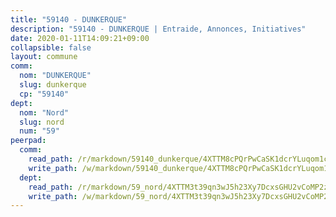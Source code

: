 ```yaml
---
title: "59140 - DUNKERQUE"
description: "59140 - DUNKERQUE | Entraide, Annonces, Initiatives"
date: 2020-01-11T14:09:21+09:00
collapsible: false
layout: commune
comm:
  nom: "DUNKERQUE"
  slug: dunkerque
  cp: "59140"
dept:
  nom: "Nord"
  slug: nord
  num: "59"
peerpad:
  comm:
    read_path: /r/markdown/59140_dunkerque/4XTTM8cPQrPwCaSK1dcrYLuqom1cB3Dzq83MsPGZAmiBcqKi5
    write_path: /w/markdown/59140_dunkerque/4XTTM8cPQrPwCaSK1dcrYLuqom1cB3Dzq83MsPGZAmiBcqKi5-K3TgTd61a3EgL8PsJXrgJ7Ve6eJ7qfy45eoNtmiuyu8uvHMWSSN9VuPxwRLbkQ9fHqic5xpjSAayDdDDwXkDXnXdeH55dqyd5wdvZ4rFbsmJQGssrHWB5Rv4tFQ3Ej9CTUa1PEiR
  dept:
    read_path: /r/markdown/59_nord/4XTTM3t39qn3wJ5h23Xy7DcxsGHU2vCoMP2z3iS4TUn3TrtdJ
    write_path: /w/markdown/59_nord/4XTTM3t39qn3wJ5h23Xy7DcxsGHU2vCoMP2z3iS4TUn3TrtdJ-K3TgTuZGkuZqXfr6fpmH7pGsMT6ndvZQMyRDze5QBt7XScLWHoBi246kLoDKpTH2Yo4f3AFSSJqGc2ozvNww7qPLqsDjpvahxCbQ6F5znbfjp6kVgaDcTYc9LyhwSfYuCevnvZUQ
---
```


